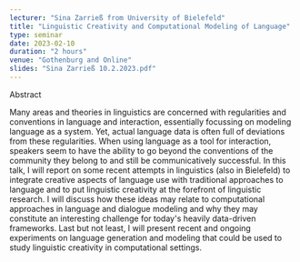 ```yaml
---
lecturer: "Sina Zarrieß from University of Bielefeld"
title: "Linguistic Creativity and Computational Modeling of Language"
type: seminar
date: 2023-02-10
duration: "2 hours"
venue: "Gothenburg and Online"
slides: "Sina Zarrieß 10.2.2023.pdf"
---
```


Abstract

Many areas and theories in linguistics are concerned with regularities and conventions in language and interaction, essentially focussing on modeling language as a system. Yet, actual language data is often full of deviations from these regularities. When using language as a tool for interaction, speakers seem to have the ability to go beyond the conventions of the community they belong to and still be communicatively successful. In this talk, I will report on some recent attempts in linguistics (also in Bielefeld) to integrate creative aspects of language use with traditional approaches to language and to put linguistic creativity at the forefront of linguistic research. I will discuss how these ideas may relate to computational approaches in language and dialogue modeling and why they may constitute an interesting challenge for today's heavily data-driven frameworks. Last but not least, I will present recent and ongoing experiments on language generation and modeling that could be used to study linguistic creativity in computational settings.
